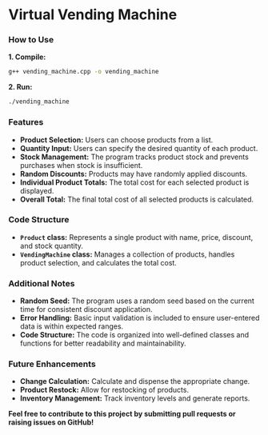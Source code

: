 # Virtual Vending Machine

### How to Use

**1. Compile:**
```bash
g++ vending_machine.cpp -o vending_machine
```

**2. Run:**
```bash
./vending_machine
```

### Features

- **Product Selection:** Users can choose products from a list.
- **Quantity Input:** Users can specify the desired quantity of each product.
- **Stock Management:** The program tracks product stock and prevents purchases when stock is insufficient.
- **Random Discounts:** Products may have randomly applied discounts.
- **Individual Product Totals:** The total cost for each selected product is displayed.
- **Overall Total:** The final total cost of all selected products is calculated.

### Code Structure

- **`Product` class:** Represents a single product with name, price, discount, and stock quantity.
- **`VendingMachine` class:** Manages a collection of products, handles product selection, and calculates the total cost.

### Additional Notes

- **Random Seed:** The program uses a random seed based on the current time for consistent discount application.
- **Error Handling:** Basic input validation is included to ensure user-entered data is within expected ranges.
- **Code Structure:** The code is organized into well-defined classes and functions for better readability and maintainability.

### Future Enhancements

- **Change Calculation:** Calculate and dispense the appropriate change.
- **Product Restock:** Allow for restocking of products.
- **Inventory Management:** Track inventory levels and generate reports.

**Feel free to contribute to this project by submitting pull requests or raising issues on GitHub!**
